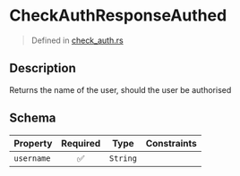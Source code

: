 # CheckAuthResponseAuthed
> Defined in [check_auth.rs](../../../../../interface/src/interface/routes/auth/check_auth.rs)

## Description
Returns the name of the user, should the user be authorised

## Schema

| Property | Required | Type | Constraints |
| --- | :---: | --- | --- |
| `username` | ✅ | `String` |     | 



